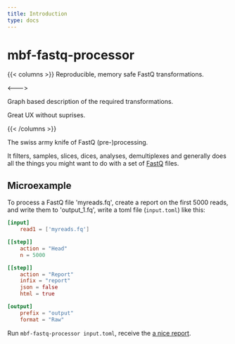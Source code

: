 ```yaml
---
title: Introduction
type: docs
---
```


# mbf-fastq-processor

{{< columns >}}
Reproducible, memory safe FastQ transformations.

<--->

Graph based description of the required transformations.

Great UX without suprises.



{{< /columns >}}

The swiss army knife of FastQ (pre-)processing.

It filters, samples, slices, dices, analyses, demultiplexes and generally
does all the things you might want to do with a set of [FastQ](https://en.wikipedia.org/wiki/FASTQ_format) files.

## Microexample

To process a FastQ file 'myreads.fq', create a report on the first 5000 reads,
and write them to 'output_1.fq', write a toml file (`input.toml`) like this:

```toml
[input]
    read1 = ['myreads.fq']

[[step]]
    action = "Head"
    n = 5000

[[step]]
    action = "Report"
    infix = "report"
    json = false
    html = true 

[output]
    prefix = "output"
    format = "Raw"
```

Run ```mbf-fastq-processor input.toml```, receive the [a nice report](/html/example_report.html).



